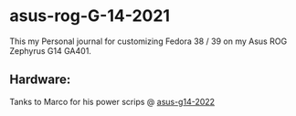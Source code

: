 # asus-rog-G-14-2021

This my Personal journal for customizing Fedora 38 / 39 on my Asus ROG Zephyrus G14 GA401.

Hardware:
-




Tanks to Marco for his power scrips @ [asus-g14-2022](https://gitlab.com/marcaux/asus-g14-2022)
